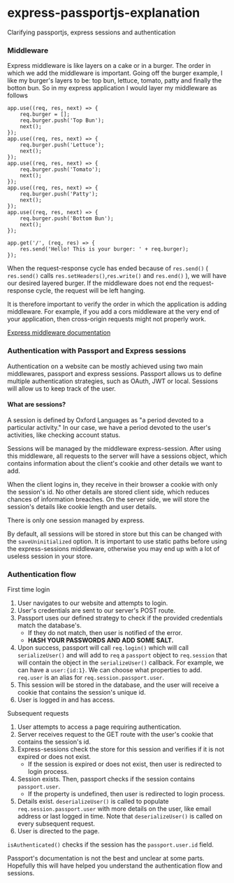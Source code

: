 # express-passportjs-explanation

Clarifying passportjs, express sessions and authentication

### Middleware

Express middleware is like layers on a cake or in a burger. The order in which we add the middleware is important. Going off the burger example, I like my burger's layers to be: top bun, lettuce, tomato, patty and finally the botton bun. So in my express application I would layer my middleware as follows

```
app.use((req, res, next) => {
    req.burger = [];
    req.burger.push('Top Bun');
    next();
});
app.use((req, res, next) => {
    req.burger.push('Lettuce');
    next();
});
app.use((req, res, next) => {
    req.burger.push('Tomato');
    next();
});
app.use((req, res, next) => {
    req.burger.push('Patty');
    next();
});
app.use((req, res, next) => {
    req.burger.push('Bottom Bun');
    next();
});

app.get('/', (req, res) => {
    res.send('Hello! This is your burger: ' + req.burger);
});
```

<!-- TODO: add middleware diagram/cake -->

When the request-response cycle has ended because of `res.send()` ( `res.send()` calls `res.setHeaders()`,`res.write()` and `res.end()` ), we will have our desired layered burger. If the middleware does not end the request-response cycle, the request will be left hanging.

It is therefore important to verify the order in which the application is adding middleware. For example, if you add a cors middleware at the very end of your application, then cross-origin requests might not properly work.

[Express middleware documentation](https://expressjs.com/en/guide/using-middleware.html)

### Authentication with Passport and Express sessions

Authentication on a website can be mostly achieved using two main middlewares, passport and express sessions. Passport allows us to define multiple authentication strategies, such as OAuth, JWT or local. Sessions will allow us to keep track of the user.

#### What are sessions?

A session is defined by Oxford Languages as "a period devoted to a particular activity." In our case, we have a period devoted to the user's activities, like checking account status.

Sessions will be managed by the middleware express-session. After using this middleware, all requests to the server will have a sessions object, which contains information about the client's cookie and other details we want to add.

When the client logins in, they receive in their browser a cookie with only the session's id. No other details are stored client side, which reduces chances of information breaches. On the server side, we will store the session's details like cookie length and user details.

There is only one session managed by express.

By default, all sessions will be stored in store but this can be changed with the `saveUninitialized` option. It is important to use static paths before using the express-sessions middleware, otherwise you may end up with a lot of useless session in your store.

### Authentication flow

First time login

1. User navigates to our website and attempts to login.
2. User's credentials are sent to our server's POST route.
3. Passport uses our defined strategy to check if the provided credentials match the database's.
    - If they do not match, then user is notified of the error.
    - **HASH YOUR PASSWORDS AND ADD SOME SALT.**
4. Upon success, passport will call `req.login()` which will call `serializeUser()` and will add to `req` a `passport` object to `req.session` that will contain the object in the `serializeUser()` callback. For example, we can have a `user:{id:1}`. We can choose what properties to add. `req.user` is an alias for `req.session.passport.user`.
5. This session will be stored in the database, and the user will receive a cookie that contains the session's unique id.
6. User is logged in and has access.

Subsequent requests

1. User attempts to access a page requiring authentication.
2. Server receives request to the GET route with the user's cookie that contains the session's id.
3. Express-sessions check the store for this session and verifies if it is not expired or does not exist.
    - If the session is expired or does not exist, then user is redirected to login process.
4. Session exists. Then, passport checks if the session contains `passport.user`.
    - If the property is undefined, then user is redirected to login process.
5. Details exist. `deserializeUser()` is called to populate `req.session.passport.user` with more details on the user, like email address or last logged in time. Note that `deserializeUser()` is called on every subsequent request.
6. User is directed to the page.

`isAuthenticated()` checks if the session has the `passport.user.id` field.

Passport's documentation is not the best and unclear at some parts. Hopefully this will have helped you understand the authentication flow and sessions.
